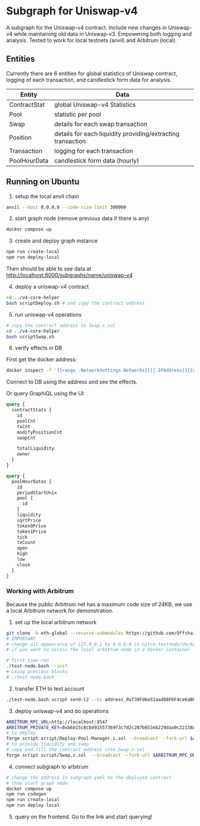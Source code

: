 # Subgraph for Uniswap-v4

A subgraph for the Uniswap-v4 contract. Include new changes in Uniswap-v4 while maintaining old data in Uniswap-v3. Empowering both logging and analysis. Tested to work for local testnets (anvil) and Arbitrum (local).

## Entities

Currently there are 6 entities for global statistics of Uniswap contract, logging of each transaction, and candlestick form data for analysis.

| Entity       | Data                                                        |
| ------------ | ----------------------------------------------------------- |
| ContractStat | global Uniswap-v4 Statistics                                |
| Pool         | statistic per pool                                          |
| Swap         | details for each swap transaction                           |
| Position     | details for each liquidity providing/extracting transaction |
| Transaction  | logging for each transaction                                |
| PoolHourData | candlestick form data (hourly)                              |

## Running on Ubuntu

1. setup the local anvil chain

```bash
anvil --host 0.0.0.0 --code-size-limit 300000
```

2. start graph node (remove previous data if there is any)

```bash
docker compose up
```

3. create and deploy graph instance

```bash
npm run create-local
npm run deploy-local
```

Then should be able to see data at [http://localhost:8000/subgraphs/name/uniswap-v4](http://localhost:8000/subgraphs/name/uniswap-v4)

4. deploy a uniswap-v4 contract

```bash
cd ../v4-core-helper
bash scriptDeploy.sh # and copy the contract address
```

5. run uniswap-v4 operations

```bash
# copy the contract address to Swap.s.sol
cd ../v4-core-helper
bash scriptSwap.sh
```

6. verify effects in DB

First get the docker address:

```bash
docker inspect -f '{{range .NetworkSettings.Networks}}{{.IPAddress}}{{end}}' uniswap-v4-subgraph-postgres-1
```

Connect to DB using the address and see the effects.

Or query GraphiQL using the UI:

```graphql
query {
  contractStats {
    id
    poolCnt
    txCnt
    modifyPositionCnt
    swapCnt

    totalLiquidity
    owner
  }
}
```

```graphql
query {
  poolHourDatas {
    id
    periodStartUnix
    pool {
      id
    }
    liquidity
    sqrtPrice
    token0Price
    token1Price
    tick
    txCount
    open
    high
    low
    close
  }
}
```

### Working with Arbitrum

Because the public Arbitrum net has a maximum code size of 24KB, we use a local Arbitrum network for demonstration.

1. set up the local arbitrum network

```bash
git clone -b eth-global --recurse-submodules https://github.com/OffchainLabs/nitro-testnode.git && cd nitro-testnode
# IMPORTANT
# change all appearance of 127.0.0.1 to 0.0.0.0 in nitro-testnode/docker-compose.yaml
# if you want to access the local arbitrum node in a docker container

# first time run
./test-node.bash --init
# using previous blocks
# ./test-node.bash
```

2. transfer ETH to test account

```bash
./test-node.bash script send-l2 --to address_0xf39Fd6e51aad88F6F4ce6aB8827279cffFb92266 --ethamount 5
```

3. deploy uniswap-v4 and do operations

```bash
ARBITRUM_RPC_URL=http://localhost:8547
ARBITRUM_PRIVATE_KEY=0xb6b15c8cb491557369f3c7d2c287b053eb229daa9c22138887752191c9520659
# to deploy
forge script script/Deploy-Pool-Manager.s.sol --broadcast --fork-url $ARBITRUM_RPC_URL --private-key $ARBITRUM_PRIVATE_KEY --code-size-limit 300000
# to provide liquidity and swap
# copy and fill the contract address into Swap.s.sol
forge script script/Swap.s.sol  --broadcast --fork-url $ARBITRUM_RPC_URL --private-key $ARBITRUM_PRIVATE_KEY --code-size-limit 300000
```

4. connect subgraph to arbitrum

```bash
# change the address in subgraph.yaml to the deployed contract
# then start graph node
docker compose up
npm run codegen
npm run create-local
npm run deploy-local
```

5. query on the frontend. Go to the link and start querying!
